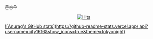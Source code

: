 문승우

<!-- 
HIST : 방문자수 조회
https://hits.seeyoufarm.com
-->
<div align=center>

[![Hits](https://hits.seeyoufarm.com/api/count/incr/badge.svg?url=https%3A%2F%2Fgithub.com%2Fcity1616&count_bg=%23A364E3&title_bg=%23555555&icon=codecademy.svg&icon_color=%23E7E7E7&title=hits&edge_flat=false)](https://hits.seeyoufarm.com)

</div>

[![Anurag's GitHub stats](https://github-readme-stats.vercel.app/
api?username=city1616&show_icons=true&theme=tokyonight)](https://github.com/city1616/github-readme-stats)
